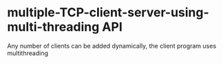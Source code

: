 # multiple-TCP-client-server-using-multi-threading API

Any number of clients can be added dynamically, the client program uses multithreading
